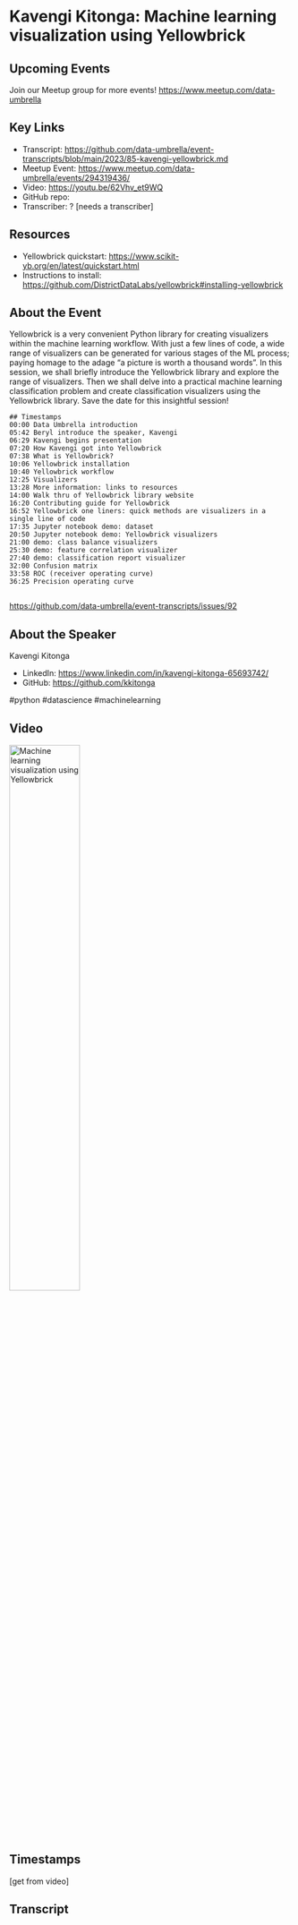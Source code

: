 # Kavengi Kitonga:  Machine learning visualization using Yellowbrick

## Upcoming Events
Join our Meetup group for more events!
https://www.meetup.com/data-umbrella

## Key Links
- Transcript: https://github.com/data-umbrella/event-transcripts/blob/main/2023/85-kavengi-yellowbrick.md
- Meetup Event: https://www.meetup.com/data-umbrella/events/294319436/
- Video:  https://youtu.be/62Vhv_et9WQ
- GitHub repo:  
- Transcriber:  ? [needs a transcriber]

## Resources
- Yellowbrick quickstart: https://www.scikit-yb.org/en/latest/quickstart.html
- Instructions to install: https://github.com/DistrictDataLabs/yellowbrick#installing-yellowbrick

## About the Event
Yellowbrick is a very convenient Python library for creating visualizers within the machine learning workflow. With just a few lines of code, a wide range of visualizers can be generated for various stages of the ML process; paying homage to the adage “a picture is worth a thousand words”. In this session, we shall briefly introduce the Yellowbrick library and explore the range of visualizers. Then we shall delve into a practical machine learning classification problem and create classification visualizers using the Yellowbrick library. Save the date for this insightful session!

```
## Timestamps
00:00 Data Umbrella introduction
05:42 Beryl introduce the speaker, Kavengi
06:29 Kavengi begins presentation
07:20 How Kavengi got into Yellowbrick
07:38 What is Yellowbrick?
10:06 Yellowbrick installation
10:40 Yellowbrick workflow
12:25 Visualizers
13:28 More information: links to resources
14:00 Walk thru of Yellowbrick library website
16:20 Contributing guide for Yellowbrick
16:52 Yellowbrick one liners: quick methods are visualizers in a single line of code
17:35 Jupyter notebook demo: dataset
20:50 Jupyter notebook demo: Yellowbrick visualizers
21:00 demo: class balance visualizers
25:30 demo: feature correlation visualizer
27:40 demo: classification report visualizer
32:00 Confusion matrix
33:58 ROC (receiver operating curve) 
36:25 Precision operating curve


```
https://github.com/data-umbrella/event-transcripts/issues/92

## About the Speaker
Kavengi Kitonga

- LinkedIn: https://www.linkedin.com/in/kavengi-kitonga-65693742/
- GitHub:  https://github.com/kkitonga

#python #datascience #machinelearning 

## Video
<a href="http://www.youtube.com/watch?feature=player_embedded&v=62Vhv_et9WQ" target="_blank"><img src="http://img.youtube.com/vi/62Vhv_et9WQ/0.jpg"
alt="Machine learning visualization using Yellowbrick" width="50%" /></a>

## Timestamps
[get from video]

## Transcript
